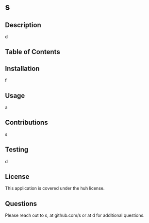 # s
  ## Description
  d
  ## Table of Contents

  ## Installation 
  f
  ## Usage
  a
  ## Contributions
  s
  ## Testing
  d
  ## License
  This application is covered under the huh license.
  ## Questions
  Please reach out to s, at github.com/s or at d for additional questions. 
